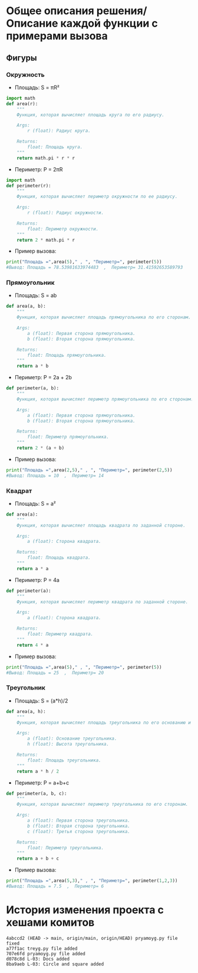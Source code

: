 # Общее описания решения/Описание каждой функции с примерами вызова
## Фигуры
### Окружность
- Площадь: S = πR²
```python
import math
def area(r):
    """
    Функция, которая вычисляет площадь круга по его радиусу.

    Args:
        r (float): Радиус круга.

    Returns:
        float: Площадь круга.
    """
    return math.pi * r * r
```
- Периметр: P = 2πR
```python
import math
def perimeter(r):
    """
    Функция, которая вычисляет периметр окружности по ее радиусу.

    Args:
        r (float): Радиус окружности.

    Returns:
        float: Периметр окружности.
    """
    return 2 * math.pi * r
```
- Пример вызова:
```python
print("Площадь =",area(5)," , ", "Периметр=", perimeter(5))
#Вывод: Площадь = 78.53981633974483  ,  Периметр= 31.41592653589793
```
### Прямоугольник
- Площадь: S = ab
```python
def area(a, b):
    """
    Функция, которая вычисляет площадь прямоугольника по его сторонам.

    Args:
        a (float): Первая сторона прямоугольника.
        b (float): Вторая сторона прямоугольника.

    Returns:
        float: Площадь прямоугольника.
    """
    return a * b
```
- Периметр: P = 2a + 2b
```python
def perimeter(a, b):
    """
    Функция, которая вычисляет периметр прямоугольника по его сторонам.

    Args:
        a (float): Первая сторона прямоугольника.
        b (float): Вторая сторона прямоугольника.

    Returns:
        float: Периметр прямоугольника.
    """
    return 2 * (a + b)
```
- Пример вызова:
```python
print("Площадь =",area(2,5)," , ", "Периметр=", perimeter(2,5))
#Вывод: Площадь = 10  ,  Периметр= 14
```
### Квадрат
- Площадь: S = a²
```python
def area(a):
    """
    Функция, которая вычисляет площадь квадрата по заданной стороне.

    Args:
        a (float): Сторона квадрата.

    Returns:
        float: Площадь квадрата.
    """
    return a * a
```
- Периметр: P = 4a
```python
def perimeter(a):
    """
    Функция, которая вычисляет периметр квадрата по заданной стороне.

    Args:
        a (float): Сторона квадрата.

    Returns:
        float: Периметр квадрата.
    """
    return 4 * a
```
- Пример вызова:
```python
print("Площадь =",area(5)," , ", "Периметр=", perimeter(5))
#Вывод: Площадь = 25  ,  Периметр= 20
```
### Треугольник
- Площадь: S = (a*h)/2
```python
def area(a, h):
    """
    Функция, которая вычисляет площадь треугольника по его основанию и высоте.

    Args:
        a (float): Основание треугольника.
        h (float): Высота треугольника.

    Returns:
        float: Площадь треугольника.
    """
    return a * h / 2
```
- Периметр: P = a+b+c
```python
def perimeter(a, b, c):
    """
    Функция, которая вычисляет периметр треугольника по его сторонам.

    Args:
        a (float): Первая сторона треугольника.
        b (float): Вторая сторона треугольника.
        c (float): Третья сторона треугольника.

    Returns:
        float: Периметр треугольника.
    """
    return a + b + c
```
- Пример вызова:
```python
print("Площадь =",area(5,3)," , ", "Периметр=", perimeter(1,2,3))
#Вывод: Площадь = 7.5  ,  Периметр= 6
```
# История изменения проекта с хешами комитов
```code
4abccd2 (HEAD -> main, origin/main, origin/HEAD) pryamoyg.py file fixed
a77f1ac treyg.py file added
707e6fd pryamoyg.py file added
d078c8d L-03: Docs added
8ba9aeb L-03: Circle and square added
```

